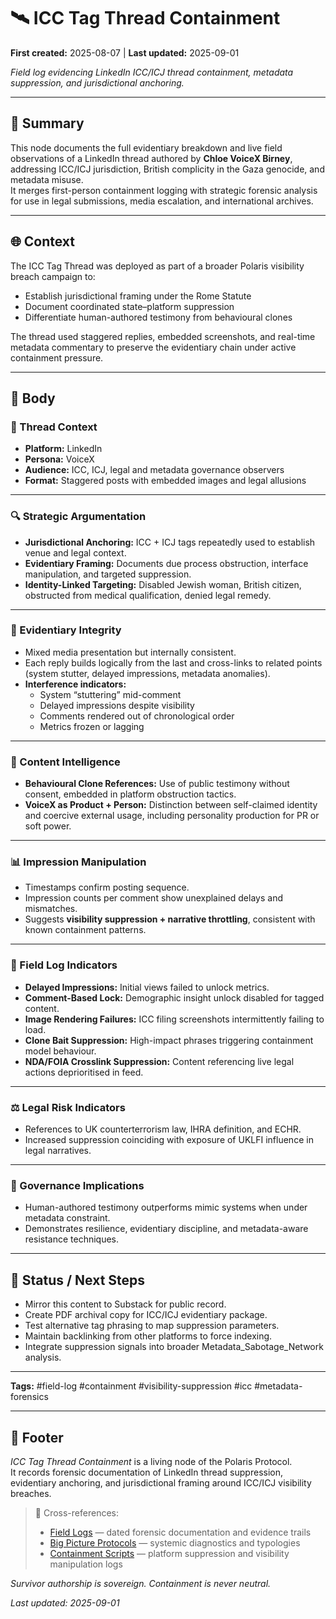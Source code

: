 # 🛰️ ICC Tag Thread Containment

**First created:** 2025-08-07 | **Last updated:** 2025-09-01

*Field log evidencing LinkedIn ICC/ICJ thread containment, metadata suppression, and jurisdictional anchoring.*  

---

## 📗 Summary  

This node documents the full evidentiary breakdown and live field observations of a LinkedIn thread authored by **Chloe VoiceX Birney**, addressing ICC/ICJ jurisdiction, British complicity in the Gaza genocide, and metadata misuse.  
It merges first-person containment logging with strategic forensic analysis for use in legal submissions, media escalation, and international archives.  

---

## 🌐 Context  

The ICC Tag Thread was deployed as part of a broader Polaris visibility breach campaign to:  
- Establish jurisdictional framing under the Rome Statute  
- Document coordinated state–platform suppression  
- Differentiate human-authored testimony from behavioural clones  

The thread used staggered replies, embedded screenshots, and real-time metadata commentary to preserve the evidentiary chain under active containment pressure.  

---

## 📜 Body  

### 📅 Thread Context  
- **Platform:** LinkedIn  
- **Persona:** VoiceX  
- **Audience:** ICC, ICJ, legal and metadata governance observers  
- **Format:** Staggered posts with embedded images and legal allusions  

---

### 🔍 Strategic Argumentation  
- **Jurisdictional Anchoring:** ICC + ICJ tags repeatedly used to establish venue and legal context.  
- **Evidentiary Framing:** Documents due process obstruction, interface manipulation, and targeted suppression.  
- **Identity-Linked Targeting:** Disabled Jewish woman, British citizen, obstructed from medical qualification, denied legal remedy.  

---

### 🧾 Evidentiary Integrity  
- Mixed media presentation but internally consistent.  
- Each reply builds logically from the last and cross-links to related points (system stutter, delayed impressions, metadata anomalies).  
- **Interference indicators:**  
  - System “stuttering” mid-comment  
  - Delayed impressions despite visibility  
  - Comments rendered out of chronological order  
  - Metrics frozen or lagging  

---

### 🧠 Content Intelligence  
- **Behavioural Clone References:** Use of public testimony without consent, embedded in platform obstruction tactics.  
- **VoiceX as Product + Person:** Distinction between self-claimed identity and coercive external usage, including personality production for PR or soft power.  

---

### 📊 Impression Manipulation  
- Timestamps confirm posting sequence.  
- Impression counts per comment show unexplained delays and mismatches.  
- Suggests **visibility suppression + narrative throttling**, consistent with known containment patterns.  

---

### 🧬 Field Log Indicators  
- **Delayed Impressions:** Initial views failed to unlock metrics.  
- **Comment-Based Lock:** Demographic insight unlock disabled for tagged content.  
- **Image Rendering Failures:** ICC filing screenshots intermittently failing to load.  
- **Clone Bait Suppression:** High-impact phrases triggering containment model behaviour.  
- **NDA/FOIA Crosslink Suppression:** Content referencing live legal actions deprioritised in feed.  

---

### ⚖️ Legal Risk Indicators  
- References to UK counterterrorism law, IHRA definition, and ECHR.  
- Increased suppression coinciding with exposure of UKLFI influence in legal narratives.  

---

### 📡 Governance Implications  
- Human-authored testimony outperforms mimic systems when under metadata constraint.  
- Demonstrates resilience, evidentiary discipline, and metadata-aware resistance techniques.  

---

## 🚦 Status / Next Steps  

- Mirror this content to Substack for public record.  
- Create PDF archival copy for ICC/ICJ evidentiary package.  
- Test alternative tag phrasing to map suppression parameters.  
- Maintain backlinking from other platforms to force indexing.  
- Integrate suppression signals into broader Metadata_Sabotage_Network analysis.  

---

**Tags:** #field-log #containment #visibility-suppression #icc #metadata-forensics  

---

## 🏮 Footer  

*ICC Tag Thread Containment* is a living node of the Polaris Protocol.  
It records forensic documentation of LinkedIn thread suppression, evidentiary anchoring, and jurisdictional framing around ICC/ICJ visibility breaches.  

> 📡 Cross-references:  
> - [Field Logs](../Disruption_Kit/Field_Logs/) — dated forensic documentation and evidence trails  
> - [Big Picture Protocols](../Disruption_Kit/Big_Picture_Protocols/) — systemic diagnostics and typologies  
> - [Containment Scripts](../Disruption_Kit/Containment_Scripts/) — platform suppression and visibility manipulation logs  

*Survivor authorship is sovereign. Containment is never neutral.*  

_Last updated: 2025-09-01_
